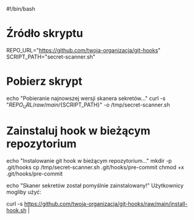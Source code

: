 #!/bin/bash

# Źródło skryptu
REPO_URL="https://github.com/twoja-organizacja/git-hooks"
SCRIPT_PATH="secret-scanner.sh"

# Pobierz skrypt
echo "Pobieranie najnowszej wersji skanera sekretów..."
curl -s "${REPO_URL}/raw/main/${SCRIPT_PATH}" -o /tmp/secret-scanner.sh

# Zainstaluj hook w bieżącym repozytorium
echo "Instalowanie git hook w bieżącym repozytorium..."
mkdir -p .git/hooks
cp /tmp/secret-scanner.sh .git/hooks/pre-commit
chmod +x .git/hooks/pre-commit

echo "Skaner sekretów został pomyślnie zainstalowany!"
Użytkownicy mogliby użyć:

curl -s https://github.com/twoja-organizacja/git-hooks/raw/main/install-hook.sh |
